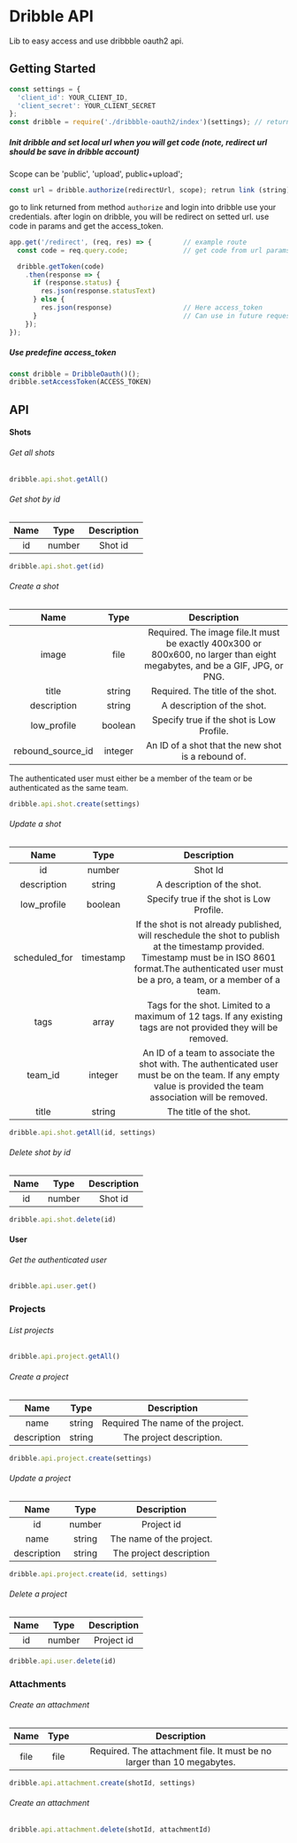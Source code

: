 # Dribble API

Lib to easy access and use dribbble oauth2 api.

## Getting Started

``` js
const settings = {
  'client_id': YOUR_CLIENT_ID,
  'client_secret': YOUR_CLIENT_SECRET
};
const dribble = require('./dribbble-oauth2/index')(settings); // return instance of dribble (singleton)
```
##### Init dribble and set local url when you will get code (note, redirect url should be save in dribble account)
Scope can be 'public', 'upload', public+upload';
```js
const url = dribble.authorize(redirectUrl, scope); retrun link (string)
```
go to link returned from method `authorize` and login into dribble use your credentials.
after login on dribble, you will be redirect on setted url.
use code in params and get the access_token.
```js
app.get('/redirect', (req, res) => {        // example route
  const code = req.query.code;              // get code from url params

  dribble.getToken(code)                    
    .then(response => {
      if (response.status) {                
        res.json(response.statusText)
      } else {
        res.json(response)                  // Here access_token
      }                                     // Can use in future requests 
    });
});
```

##### Use predefine access_token
``` js
const dribble = DribbleOauth()();
dribble.setAccessToken(ACCESS_TOKEN)
```

## API

#### Shots 
###### Get all shots
```js 
dribble.api.shot.getAll()
```
###### Get shot by id 
**Name**|**Type**|**Description**
:-----:|:-----:|:-----:
id|number|Shot id
```js 
dribble.api.shot.get(id)   
```
###### Create a shot
**Name**|**Type**|**Description**
:-----:|:-----:|:-----:
image|file|Required. The image file.It must be exactly 400x300 or 800x600, no larger than eight megabytes, and be a GIF, JPG, or PNG.
title|string|Required. The title of the shot.
description|string|A description of the shot.
low\_profile|boolean|Specify true if the shot is Low Profile.
rebound\_source\_id|integer|An ID of a shot that the new shot is a rebound of.

The authenticated user must either be a member of the team or be authenticated as the same team.
```js 
dribble.api.shot.create(settings)
```
###### Update a shot
**Name**|**Type**|**Description**
:-----:|:-----:|:-----:
id|number|Shot Id
description|string|A description of the shot.
low\_profile|boolean|Specify true if the shot is Low Profile.
scheduled\_for|timestamp|If the shot is not already published, will reschedule the shot to publish at the timestamp provided. Timestamp must be in ISO 8601 format.The authenticated user must be a pro, a team, or a member of a team.
tags|array|Tags for the shot. Limited to a maximum of 12 tags. If any existing tags are not provided they will be removed.
team\_id|integer|An ID of a team to associate the shot with. The authenticated user must be on the team. If any empty value is provided the team association will be removed.
title|string|The title of the shot.
```js 
dribble.api.shot.getAll(id, settings)
```

###### Delete shot by id 
**Name**|**Type**|**Description**
:-----:|:-----:|:-----:
id|number|Shot id
```js 
dribble.api.shot.delete(id)   
```

#### User  

###### Get the authenticated user
```js 
dribble.api.user.get()   
```

### Projects

###### List projects
```js 
dribble.api.project.getAll()   
```

###### Create a project
**Name**|**Type**|**Description**
:-----:|:-----:|:-----:
name|string|Required The name of the project.
description|string|The project description.
```js 
dribble.api.project.create(settings)   
```

###### Update a project
**Name**|**Type**|**Description**
:-----:|:-----:|:-----:
id|number|Project id
name|string|The name of the project.
description|string|The project description
```js 
dribble.api.project.create(id, settings)   
```

###### Delete a project
**Name**|**Type**|**Description**
:-----:|:-----:|:-----:
id|number|Project id
```js 
dribble.api.user.delete(id)   
```

### Attachments

###### Create an attachment
**Name**|**Type**|**Description**
:-----:|:-----:|:-----:
file|file|Required. The attachment file. It must be no larger than 10 megabytes.
```js 
dribble.api.attachment.create(shotId, settings)   
```

###### Create an attachment
```js 
dribble.api.attachment.delete(shotId, attachmentId)   
```